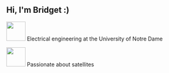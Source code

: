 <h2> Hi, I'm Bridget :)</h2>
<p><img src="https://media.giphy.com/media/tT2FEbKu63KxdFubmY/giphy.gif" width="50"> Electrical engineering at the University of Notre Dame</p>
<p><img src="https://media.giphy.com/media/XqSn4oWllPHzL0ldmn/giphy.gif" width="50"> Passionate about satellites</p>



<!--
**bgoodwine/bgoodwine** is a ✨ _special_ ✨ repository because its `README.md` (this file) appears on your GitHub profile.

Here are some ideas to get you started:

- 🔭 I’m currently working on ...
- 🌱 I’m currently learning ...
- 👯 I’m looking to collaborate on ...
- 🤔 I’m looking for help with ...
- 💬 Ask me about ...
- 📫 How to reach me: ...
- 😄 Pronouns: ...
- ⚡ Fun fact: ...
-->
